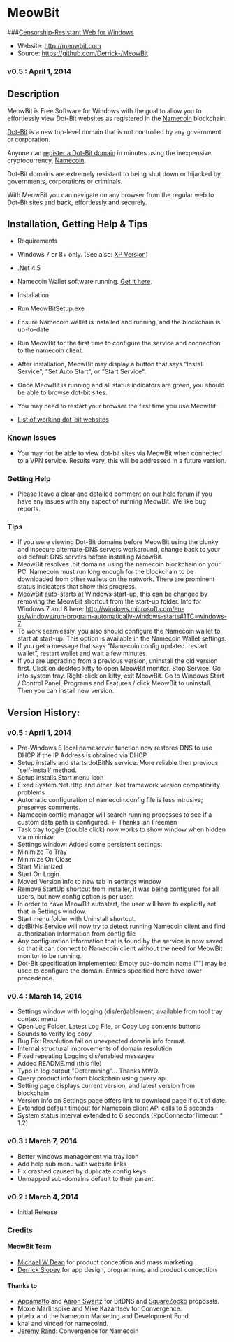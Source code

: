 ﻿MeowBit
=======
###[Censorship-Resistant Web for Windows](http://meowbit.com/press-release/)
* Website: http://meowbit.com
* Source: https://github.com/Derrick-/MeowBit

### v0.5 : April 1, 2014

## Description
MeowBit is Free Software for Windows with the goal to allow you to effortlessly view Dot-Bit websites as registered in the [Namecoin](http://namecoin.info) blockchain.

[Dot-Bit](http://meowbit.com/what-is-dot-bit/) is a new top-level domain that is not controlled by any government or corporation.

Anyone can [register a Dot-Bit domain](http://meowbit.com/how-to-register-dot-bit-domains/) in minutes using the inexpensive cryptocurrency, [Namecoin](http://namecoin.info).

Dot-Bit domains are extremely resistant to being shut down or hijacked by governments, corporations or criminals.

With MeowBit you can navigate on any browser from the regular web to Dot-Bit sites and back, effortlessly and securely.

## Installation, Getting Help & Tips
* Requirements
 * Windows 7 or 8+ only. (See also: [XP Version](https://github.com/Derrick-/MeowBit/tree/xp))
 * .Net 4.5
 * Namecoin Wallet software running. [Get it here](http://namecoin.com).

* Installation
 * Run MeowBitSetup.exe
 * Ensure Namecoin wallet is installed and running, and the blockchain is up-to-date.
 * Run MeowBit for the first time to configure the service and connection to the namecoin client.
 * After installation, MeowBit may display a button that says "Install Service", "Set Auto Start", or "Start Service".
 * Once MeowBit is running and all status indicators are green, you should be able to browse dot-bit sites.
 * You may need to restart your browser the first time you use MeowBit.
 * [List of working dot-bit websites](http://meowbit.com/list-of-working-dot-bit-websites/)

### Known Issues
 * You may not be able to view dot-bit sites via MeowBit when connected to a VPN service. Results vary, this will be addressed in a future version.

### Getting Help
 * Please leave a clear and detailed comment on our [help forum](http://meowbit.com/forums/) if you have any issues with any aspect of running MeowBit. We like bug reports.

### Tips
 * If you were viewing Dot-Bit domains before MeowBit using the clunky and insecure alternate-DNS servers workaround, change back to your old default DNS servers before installing MeowBit.
 * MeowBit resolves .bit domains using the namecoin blockchain on your PC. Namecoin must run long enough for the blockchain to be downloaded from other wallets on the network. There are prominent status indicators that show this progress.
 * MeowBit auto-starts at Windows start-up, this can be changed by removing the MeowBit shortcut from the start-up folder. Info for Windows 7 and 8 here: http://windows.microsoft.com/en-us/windows/run-program-automatically-windows-starts#1TC=windows-7
 * To work seamlessly, you also should configure the Namecoin wallet to start at start-up. This option is available in the Namecoin Wallet settings.
 * If you get a message that says “Namecoin config updated. restart wallet”, restart wallet and wait a few minutes.
 * If you are upgrading from a previous version, uninstall the old version first. Click on desktop kitty to open MeowBit monitor. Stop Service. Go into system tray. Right-click on kitty, exit MeowBit. Go to Windows Start / Control Panel, Programs and Features / click MeowBit to uninstall. Then you can install new version.
 
## Version History:
### v0.5 : April 1, 2014
 * Pre-Windows 8 local nameserver function now restores DNS to use DHCP if the IP Address is obtained via DHCP
 * Setup installs and starts dotBitNs service: More reliable then previous 'self-install' method.
 * Setup installs Start menu icon
 * Fixed System.Net.Http and other .Net framework version compatibility problems
 * Automatic configuration of namecoin.config file is less intrusive; preserves comments.
 * Namecoin config manager will search running processes to see if a custom data path is configured. <- Thanks Ian Freeman
  * Task tray toggle (double click) now works to show window when hidden via minimize
  * Settings window: Added some persistent settings:
   * Minimize To Tray
   * Minimize On Close
   * Start Minimized
   * Start On Login
 * Moved Version info to new tab in settings window
 * Remove StartUp shortcut from installer, it was being configured for all users, but new config option is per user.
  * In order to have MeowBit autostart, the user will have to explicitly set that in Settings window.
 * Start menu folder with Uninstall shortcut.
 * dotBitNs Service will now try to detect running Namecoin client and find authorization information from config file
 * Any configuration information that is found by the service is now saved so that it can connect to Namecoin client without the need for MeowBit monitor to be running.
  * Dot-Bit specification implemented: Empty sub-domain name ("") may be used to configure the domain. Entries specified here have lower precedence.

### v0.4 : March 14, 2014
 * Settings window with logging (dis/en)ablement, available from tool tray context menu
 * Open Log Folder, Latest Log File, or Copy Log contents buttons 
 * Sounds to verify log copy
 * Bug Fix: Resolution fail on unexpected domain info format.
 * Internal structural improvements of domain resolution
 * Fixed repeating Logging dis/enabled messages
 * Added README.md (this file)
 * Typo in log output "Determining"... Thanks MWD.
 * Query product info from blockchain using query api.
 * Setting page displays current version, and latest version from blockchain
 * Version info on Settings page offers link to download page if out of date.
 * Extended default timeout for Namecoin client API calls to 5 seconds
 * System status interval extended to 6 seconds (RpcConnectorTimeout * 1.2)
	
### v0.3 : March 7, 2014
 * Better windows management via tray icon
 * Add help sub menu with website links
 * Fix crashed caused by duplicate config keys
 * Unmapped sub-domains default to their parent.

### v0.2 : March 4, 2014
 * Initial Release

### Credits
#### MeowBit Team
 * [Michael W Dean](http://www.michaelwdean.com/) for product conception and mass marketing
 * [Derrick Slopey](https://github.com/Derrick-) for app design, programming and product conception

#### Thanks to
 * [Appamatto](https://bitcointalk.org/?topic=1790.0) and [Aaron Swartz](http://www.aaronsw.com/weblog/uncensor) for BitDNS and [SquareZooko](http://www.aaronsw.com/weblog/squarezooko) proposals.
 * Moxie Marlinspike and Mike Kazantsev for Convergence.
 * phelix and the Namecoin Marketing and Development Fund.
 * khal and vinced for namecoind.
 * [Jeremy Rand](http://veclabs.bit/): Convergence for Namecoin
